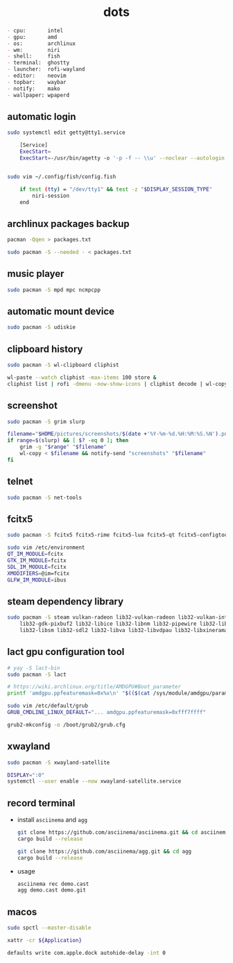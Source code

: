 <h1 align="center"><a>dots</a></h1>

```markdown
- cpu:       intel
- gpu:       amd
- os:        archlinux
- wm:        niri
- shell:     fish
- terminal:  ghostty
- launcher:  rofi-wayland
- editor:    neovim
- topbar:    waybar
- notify:    mako
- wallpaper: wpaperd
```

## automatic login

```sh
sudo systemctl edit getty@tty1.service

    [Service]
    ExecStart=
    ExecStart=-/usr/bin/agetty -o '-p -f -- \\u' --noclear --autologin ${username} %I $TERM


sudo vim ~/.config/fish/config.fish

    if test (tty) = "/dev/tty1" && test -z "$DISPLAY_SESSION_TYPE"
        niri-session
    end
```

## archlinux packages backup

```sh
pacman -Qqen > packages.txt

sudo pacman -S --needed - < packages.txt
```

## music player

```sh
sudo pacman -S mpd mpc ncmpcpp
```

## automatic mount device

```sh
sudo pacman -S udiskie
```

## clipboard history

```sh
sudo pacman -S wl-clipboard cliphist

wl-paste --watch cliphist -max-items 100 store &
cliphist list | rofi -dmenu -now-show-icons | cliphist decode | wl-copy
```

## screenshot

```sh
sudo pacman -S grim slurp

filename="$HOME/pictures/screenshots/$(date +'%Y-%m-%d.%H:%M:%S.%N').png"
if range=$(slurp) && [ $? -eq 0 ]; then
    grim -g "$range" "$filename"
    wl-copy < $filename && notify-send "screenshots" "$filename"
fi
```

## telnet

```sh
sudo pacman -S net-tools
```

## fcitx5

```sh
sudo pacman -S fcitx5 fcitx5-rime fcitx5-lua fcitx5-qt fcitx5-configtool kwindowsystem librime

sudo vim /etc/environment
QT_IM_MODULE=fcitx
GTK_IM_MODULE=fcitx
SDL_IM_MODULE=fcitx
XMODIFIERS=@im=fcitx
GLFW_IM_MODULE=ibus
```

## steam dependency library

```sh
sudo pacman -S steam vulkan-radeon lib32-vulkan-radeon lib32-vulkan-intel lib32-libdrm lib32-fontconfig \
    lib32-gdk-pixbuf2 lib32-libice lib32-libnm lib32-pipewire lib32-libpulse lib32-libxrandr lib32-glu \
    lib32-libsm lib32-sdl2 lib32-libva lib32-libvdpau lib32-libxinerama lib32-openal lib32-gtk2
```

## lact gpu configuration tool

```sh
# yay -S lact-bin
sudo pacman -S lact

# https://wiki.archlinux.org/title/AMDGPU#Boot_parameter
printf 'amdgpu.ppfeaturemask=0x%x\n' "$(($(cat /sys/module/amdgpu/parameters/ppfeaturemask) | 0x4000))" # amdgpu.ppfeaturemask=0xfff7ffff

sudo vim /etc/default/grub
GRUB_CMDLINE_LINUX_DEFAULT="... amdgpu.ppfeaturemask=0xfff7ffff"

grub2-mkconfig -o /boot/grub2/grub.cfg
```

## xwayland

```sh
sudo pacman -S xwayland-satellite

DISPLAY=":0"
systemctl --user enable --now xwayland-satellite.service
```

## record terminal

- install `asciinema` and `agg`

    ```sh
    git clone https://github.com/asciinema/asciinema.git && cd asciinema
    cargo build --release

    git clone https://github.com/asciinema/agg.git && cd agg
    cargo build --release
    ```

- usage

    ```sh
    asciinema rec demo.cast
    agg demo.cast demo.git
    ```

## macos

```sh
sudo spctl --master-disable

xattr -cr ${Application}

defaults write com.apple.dock autohide-delay -int 0
```
